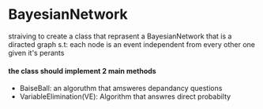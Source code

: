 # BayesianNetwork

straiving to create a class that reprasent a BayesianNetwork
that is a diracted graph s.t: each node is an event independent 
from every other one given it's perants

#### the class should implement 2 main methods
+ BaiseBall: an algoruthm that amsweres depandancy questions
+ VariableElimination(VE): Algorithm that answres direct probabilty

